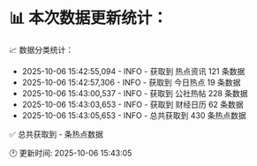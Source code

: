 📊 本次数据更新统计：
==========================

📈 数据分类统计：
- 2025-10-06 15:42:55,094 - INFO - 获取到 热点资讯 121 条数据
- 2025-10-06 15:42:57,306 - INFO - 获取到 今日热点 19 条数据
- 2025-10-06 15:43:00,537 - INFO - 获取到 公社热帖 228 条数据
- 2025-10-06 15:43:03,653 - INFO - 获取到 财经日历 62 条数据
- 2025-10-06 15:43:05,653 - INFO - 总共获取到 430 条热点数据

✅ 总共获取到 - 条热点数据

🕐 更新时间: 2025-10-06 15:43:05
